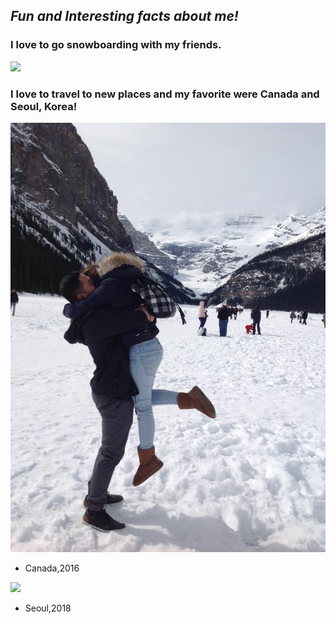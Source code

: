## *Fun and Interesting facts about me!*

### I love to go snowboarding with my friends.

![](GOPR0344.JPG)

### I love to travel to new places and my favorite were Canada and Seoul, Korea!

![](12928162_1162148887131083_6316922906407364928_n.jpg)

* Canada,2016

![](DSC_0146.JPG)

* Seoul,2018


